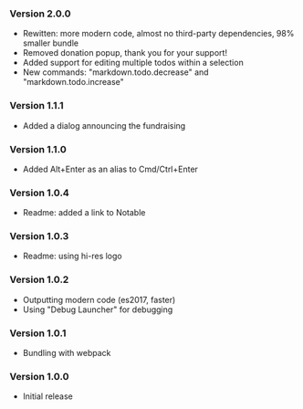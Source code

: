 ### Version 2.0.0
- Rewitten: more modern code, almost no third-party dependencies, 98% smaller bundle
- Removed donation popup, thank you for your support!
- Added support for editing multiple todos within a selection
- New commands: "markdown.todo.decrease" and "markdown.todo.increase"

### Version 1.1.1
- Added a dialog announcing the fundraising

### Version 1.1.0
- Added Alt+Enter as an alias to Cmd/Ctrl+Enter

### Version 1.0.4
- Readme: added a link to Notable

### Version 1.0.3
- Readme: using hi-res logo

### Version 1.0.2
- Outputting modern code (es2017, faster)
- Using "Debug Launcher" for debugging

### Version 1.0.1
- Bundling with webpack

### Version 1.0.0
- Initial release
